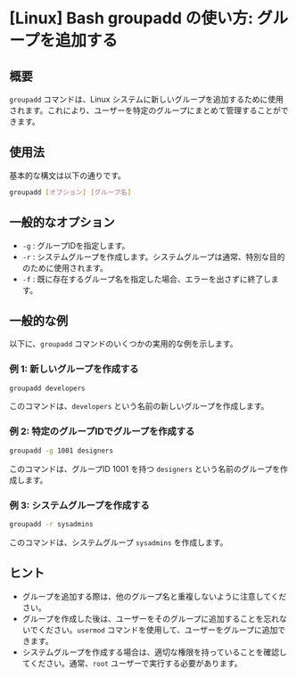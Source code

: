 # [Linux] Bash groupadd の使い方: グループを追加する

## 概要
`groupadd` コマンドは、Linux システムに新しいグループを追加するために使用されます。これにより、ユーザーを特定のグループにまとめて管理することができます。

## 使用法
基本的な構文は以下の通りです。

```bash
groupadd [オプション] [グループ名]
```

## 一般的なオプション
- `-g` : グループIDを指定します。
- `-r` : システムグループを作成します。システムグループは通常、特別な目的のために使用されます。
- `-f` : 既に存在するグループ名を指定した場合、エラーを出さずに終了します。

## 一般的な例
以下に、`groupadd` コマンドのいくつかの実用的な例を示します。

### 例 1: 新しいグループを作成する
```bash
groupadd developers
```
このコマンドは、`developers` という名前の新しいグループを作成します。

### 例 2: 特定のグループIDでグループを作成する
```bash
groupadd -g 1001 designers
```
このコマンドは、グループID 1001 を持つ `designers` という名前のグループを作成します。

### 例 3: システムグループを作成する
```bash
groupadd -r sysadmins
```
このコマンドは、システムグループ `sysadmins` を作成します。

## ヒント
- グループを追加する際は、他のグループ名と重複しないように注意してください。
- グループを作成した後は、ユーザーをそのグループに追加することを忘れないでください。`usermod` コマンドを使用して、ユーザーをグループに追加できます。
- システムグループを作成する場合は、適切な権限を持っていることを確認してください。通常、`root` ユーザーで実行する必要があります。